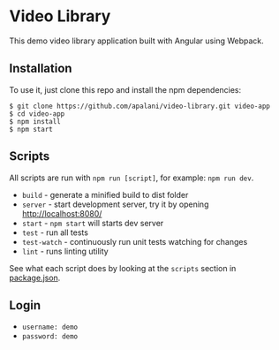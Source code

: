 # Video Library

This demo video library application built with Angular using Webpack.


## Installation

To use it, just clone this repo and install the npm dependencies:

```shell
$ git clone https://github.com/apalani/video-library.git video-app
$ cd video-app
$ npm install
$ npm start
```

## Scripts

All scripts are run with `npm run [script]`, for example: `npm run dev`. 

* `build` - generate a minified build to dist folder
* `server` - start development server, try it by opening [http://localhost:8080/](http://localhost:8080/)
* `start` - `npm start` will starts dev server
* `test` - run all tests
* `test-watch` - continuously run unit tests watching for changes
* `lint` - runs linting utility

See what each script does by looking at the `scripts` section in [package.json](./package.json).


## Login

* `username: demo`
* `password: demo`